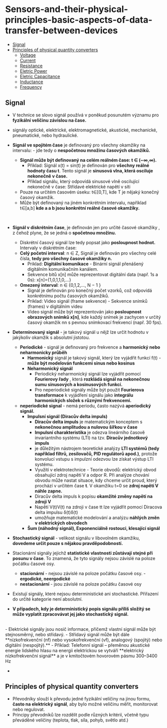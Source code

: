 # Sensors-and-their-physical-principles-basic-aspects-of-data-transfer-between-devices

- [Signal](#signal)
- [Principles of physical quantity converters](#principles-of-physical-quantity-converters)
  - [Voltage](#voltage)
  - [Current](#current)
  - [Resistance](#resistance)
  - [Eletric Power](#eletric-power)
  - [Eletric Capacitance](#eletric-capacitance)
  - [Inductance](#inductance)
  - [Frequency](#frequency)
 

## Signal
- V technice se slovo signál používá v poněkud posunutém významu pro **fyzikální veličinu závislou na čase.**
- signály optické, elektrické, elektromagnetické, akustické, mechanické, pneumatické, nebo hydraulické.

- **Signál ve spojitém čase** je definovaný pro všechny okamžiky na intervalu: - jde tedy o **nespočetnou množinu časových okamžiků.**
  - **Signál může být definovaný na celém reálném čase: t ∈ (−∞,∞).**
    -  Příklad: Signál x(t) = sin⁡(t) je definován pro **všechny reálné hodnoty času t**. Tento signál je **sinusová vlna, která osciluje nekonečně v čase.**
    -  Příklad signálu, který odpovídá sinusové vlně oscilující nekonečně v čase: Střídavé elektrické napětí v síti
  - Pouze na určitém časovém úseku: t∈[0,T], kde T je nějaký konečný časový okamžik.
  - Může být definovaný na jiném konkrétním intervalu, například t∈[a,b] **kde a a b jsou konkrétní reálné časové okamžiky.**
  
 <br>
 
- **Signál v diskrétním čase**, je definován jen pro určité časové okamžiky , z čehož plyne, že se jedná o **spočetnou množinu.**
  -  Diskrétní časový signál lze tedy popsat jako **posloupnost hodnot.** Intervaly v diskrétním čase:
    - **Celý početní interval**: n ∈ Z, Signál je definován pro všechny celé čísla, **tedy pro všechny časové okamžiky n.**
      - Priklad: **Digitální komunikace** - Binární signál přenášený digitálním komunikačním kanálem.
      - Sekvence bitů x[n] může reprezentovat digitální data (např. 1s a 0s): x[n]={1,0,1,1,0,…}
    - **Omezený interval**: n ∈ {0,1,2,…, N − 1 }
      - Signál je definován pro konečný počet vzorků, což odpovídá konkrétnímu počtu časových okamžiků.
      - Priklad: Video signál (frame sekvence) - Sekvence snímků (frames) v digitálním videu
      - Video signál může být reprezentován jako **posloupnost obrazových snímků x[n]**, kde každý snímek je zachycen v určitý časový okamžik nn s pevnou snímkovací frekvencí (např. 30 fps).
     
- **Determinovaný signál** - je takový signál u nějž lze určit hodnotu v jakýkoliv okamžik s absolutní jistotou.
  - **Periodické** - signál je definovaný pro frekvence a **harmonický nebo neharmonicky průběh**
    - **Harmonický** signál je takový signál, který lze vyjádřit funkcí f(t) - **může být modelován funkcemi sinus nebo kosinus**
    - **Neharmonický signál**
      -  Periodický neharmonický signál lze vyjádřit pomocí **Fourierovy řady** , která **rozkládá signál na nekonečnou sumu sinusových a kosinusových funkcí.**
      -  Pro neperiodické signály může být použit **Fourierova transformace** k vyjádření signálu jako **integrálu harmonických složek s různými frekvencemi.**
  - **neperiodické signal** - nemá periodu, často nazývá **aperiodický signál.**
    - **Impulsní signál (Diracův delta impuls)**
      -  **Diracův delta impuls** je matematickým konceptem s **nekonečnou amplitudou a nulovou šířkou v čase**
      -  **Impulsní charakteristika** je odezva lineárního časově invariantního systému (LTI) na tzv. **Diracův jednotkový impuls**
        -  je důležitým nástrojem teoretické analýzy **LTI systémů (tedy například filtrů, zesilovačů, PID regulátorů apod.)**, protože konvolucí vstupu s impulzní odezvou lze získat výstup LTI systému.
      - Využití v elektrotechnice - Teorie obvodů:  elektrický obvod obsahující zdroj napětí V a odpor R. Při analýze chování obvodu může nastat situace, kdy chceme určit proud, který prochází v určitém čase **t**. V okamžiku t=0 se **zdroj napětí V náhle zapne.**
      - Diracův delta impuls k popisu **okamžité změny napětí na zdroji V**
      - Napětí V(t)V(t) na zdroji v čase tt lze vyjádřit pomocí Diracova delta impulsu δ(t)δ(t) 
      - umožňuje matematické modelování a analýzu **náhlých změn v elektrických obvodech**
    - **Šum (náhodný signál), Exponenciálně rostouci, klesající signál**

- **Stochastický signál** - velikost signálu v libovolném okamžiku, **dovedeme určit pouze s nějakou pravděpodobností.**
- Stacionární signály  jejichž **statistické vlastnosti zůstávají stejné při posunu v čase**. To znamená, že tyto signály nejsou závislé na poloze počátku časové osy.
  -  **stacionární** - nejsou závislé na poloze počátku časové osy. - **ergodické, neergodické**
  -  **nestacionární** - jsou závislé na poloze počátku časové osy

- Existují signály, které nejsou deterministické ani stochastické. Přiřazení do určité kategorie není absolutní.
- **V případech, kdy je deterministický popis signálu příliš složitý se může vyplatit zpracovávat jej jako stochastický signál.**

<br>
- Elektrické signály jsou nosič informace, přičemž vlastní signál může být stejnosměrný, nebo střídavý.
- Střídavý signál může být dále **nízkofrekvenční (nf) nebo vysokofrekvenční (vf), analogový (spojitý) nebo digitální (nespojitý).**
- Příklad: Telefonní signál – přeměnou akustické energie lidského hlasu na energii elektrickou se vytváří **elektrický nízkofrekvenční signál** a  je v kmitočtovém hovorovém pásmu 300–3400 Hz

- 


## Principles of physical quantity converters
- Převodníky  slouží k převodu jedné fyzikální veličiny na jinou formu, **často na elektrický signál**, aby bylo možné veličinu měřit, monitorovat nebo regulovat.
- Principy převodníků lze rozdělit podle různých kritérií, včetně typu převáděné veličiny (teplota, tlak, síla, pohyb, světlo atd.)


